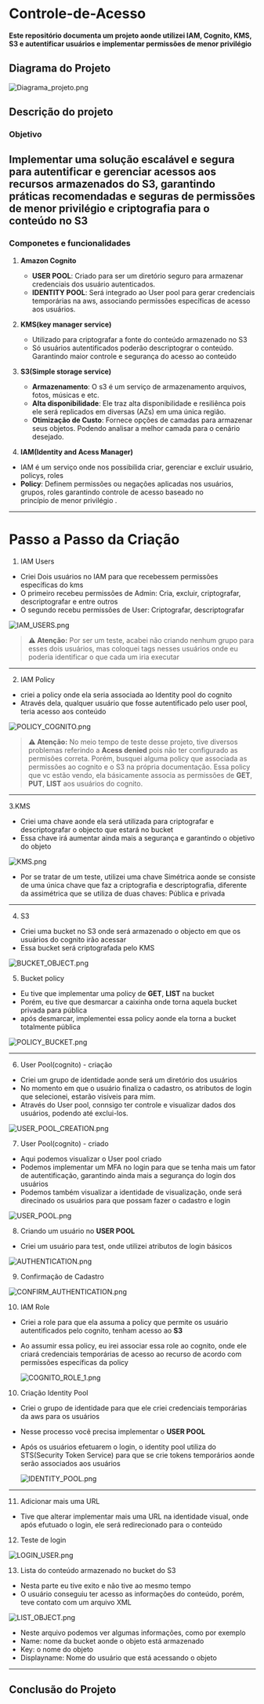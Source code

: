 # Controle-de-Acesso
**Este repositório documenta um projeto aonde utilizei IAM, Cognito, KMS, S3 e autentificar usuários e implementar permissões de menor privilégio**  

## **Diagrama do Projeto**
 ![Diagrama_projeto.png](https://github.com/Jeff01875/Controle-de-Acesso/blob/main/Diagrama_projeto.png)
 
## Descrição do projeto

### Objetivo
Implementar uma solução escalável e segura para autentificar e gerenciar acessos aos recursos armazenados do S3, garantindo práticas recomendadas e seguras de permissões de menor privilégio e criptografia para o conteúdo no S3
---
### Componetes e funcionalidades 
1. **Amazon Cognito**
   - **USER POOL**: Criado para ser um diretório seguro para armazenar credenciais dos usuário autenticados.
   - **IDENTITY POOL**: Será integrado ao User pool para gerar credenciais temporárias na aws, associando permissões específicas 
    de acesso aos usuários.
    
2. **KMS(key manager service)**
   - Utilizado para criptografar a fonte do conteúdo armazenado no S3
   - Só usuários autentificados poderão descriptograr o conteúdo. Garantindo maior controle e segurança do acesso ao conteúdo

3. **S3(Simple storage service)**
   - **Armazenamento**: O s3 é um serviço de armazenamento arquivos, fotos, músicas e etc.
   - **Alta disponibilidade**: Ele traz alta disponibilidade e resiliênca pois ele será replicados em diversas (AZs) em uma 
     única região.
   - **Otimização de Custo**: Fornece opções de camadas para armazenar seus objetos. Podendo analisar a melhor camada para o 
     cenário desejado.

 4. **IAM(Identity and Acess Manager)**
   - IAM é um serviço onde nos possibilida criar, gerenciar e excluir usuário, policys, roles
   - **Policy**: Definem permissões ou negações aplicadas nos usuários, grupos, roles garantindo controle de acesso baseado no  
     princípio de menor privilégio .
 ---
 # Passo a Passo da Criação
 
 1. IAM Users
   - Criei Dois usuários no IAM para que recebessem permissões específicas do kms
   - O primeiro recebeu permissões de Admin: Cria, excluir, criptografar, descriptografar e entre outros
   - O segundo recebu permissões de User: Criptografar, descriptografar
  
   ![IAM_USERS.png](https://github.com/Jeff01875/Controle-de-Acesso/blob/main/IAM_USERS.png)

  > **⚠️ Atenção:** Por ser um teste, acabei não criando nenhum grupo para esses dois usuários, mas coloquei tags nesses usuários onde eu poderia identificar o que cada um 
    iria executar
  ---
 2. IAM Policy

   - criei a policy onde ela seria associada ao Identity pool do cognito
   - Através dela, qualquer usuário que fosse autentificado pelo user pool, teria acesso aos conteúdo
     
   ![POLICY_COGNITO.png](https://github.com/Jeff01875/Controle-de-Acesso/blob/main/POLICY_COGNITO.png)

  > **⚠️ Atenção:** No meio tempo de teste desse projeto, tive diversos problemas referindo a **Acess denied** pois não ter configurado as permisões 
    correta. Porém, busquei alguma policy que associada as permissões ao cognito e o S3 na própria documentação. Essa policy que vc estão vendo, ela 
    básicamente associa as permissões de **GET**, **PUT**, **LIST** aos usuários do cognito.
  ---
 3.KMS 
   - Criei uma chave aonde ela será utilizada para criptografar e descriptografar o objecto que estará no bucket
   - Essa chave irá aumentar ainda mais a segurança e garantindo o objetivo do objeto
    
   ![KMS.png](https://github.com/Jeff01875/Controle-de-Acesso/blob/main/KMS.png)

   - Por se tratar de um teste, utilizei uma chave Simétrica aonde se consiste de uma única chave que faz a criptografia e descriptografia, diferente da assimétrica que se 
    utiliza de duas chaves: Pública e privada 
  ---
 4. S3
   - Criei uma bucket no S3 onde será armazenado o objecto em que os usuários do cognito irão acessar
   - Essa bucket será criptografada pelo KMS
    
   ![BUCKET_OBJECT.png](https://github.com/Jeff01875/Controle-de-Acesso/blob/main/BUCKET_OBJECT.png)
   
 5. Bucket policy
   - Eu tive que implementar uma policy de **GET**, **LIST** na bucket
   - Porém, eu tive que desmarcar a caixinha onde torna aquela bucket privada para pública
   - após desmarcar, implementei essa policy aonde ela torna a bucket totalmente pública 

   ![POLICY_BUCKET.png](https://github.com/Jeff01875/Controle-de-Acesso/blob/main/POLICY_BUCKET.png)
   
  ---
 6. User Pool(cognito) - criação
   - Criei um grupo de identidade aonde será um diretório dos usuários
   - No momento em que o usuário finaliza o cadastro, os atributos de login que selecionei, estarão visíveis para mim.
   - Através do User pool, connsigo ter controle e visualizar dados dos usuários, podendo até exclui-los.
     
   ![USER_POOL_CREATION.png](https://github.com/Jeff01875/Controle-de-Acesso/blob/main/USER_POOL_CREATION.png)
   
 7. User Pool(cognito) - criado
   - Aqui podemos visualizar o User pool criado
   - Podemos implementar um MFA no login para que se tenha mais um fator de autentificação, garantindo ainda mais a segurança do login dos usuários
   - Podemos também visualizar a identidade de visualização, onde será direcinado os usuários para que possam fazer o cadastro e login
    
   ![USER_POOL.png](https://github.com/Jeff01875/Controle-de-Acesso/blob/main/USER_POOL.png)
   
 8. Criando um usuário no **USER POOL**
   - Criei um usuário para test, onde utilizei atributos de login básicos
    
   ![AUTHENTICATION.png](https://github.com/Jeff01875/Controle-de-Acesso/blob/main/AUTHENTICATION.png)

 9. Confirmação de Cadastro
     
   ![CONFIRM_AUTHENTICATION.png](https://github.com/Jeff01875/Controle-de-Acesso/blob/main/CONFIRM_AUTHENTICATION.png)

 10. IAM Role

  - Criei a role para que ela assuma a policy que permite os usuário autentificados pelo cognito, tenham acesso ao **S3** 
  - Ao assumir essa policy, eu irei associar essa role ao cognito, onde ele criará credenciais temporárias de acesso ao recurso de acordo com permissões específicas da 
    policy

    ![COGNITO_ROLE_1.png](https://github.com/Jeff01875/Controle-de-Acesso/blob/main/COGNITO_ROLE_1.png)
    
 10. Criação Identity Pool
     
   - Criei o grupo de identidade para que ele criei credenciais temporárias da aws para os usuários
   - Nesse processo você precisa implementar o **USER POOL**
   - Após os usuários efetuarem o login, o identity pool utiliza do STS(Security Token Service) para que se crie tokens temporários aonde serão associados aos usuários

     ![IDENTITY_POOL.png](https://github.com/Jeff01875/Controle-de-Acesso/blob/main/IDENTITY_POOL.png)

  ---

 11. Adicionar mais uma URL
     
   - Tive que alterar implementar mais uma URL na identidade visual, onde após efutuado o login, ele será redirecionado para o conteúdo
     
 12. Teste de login
   
   ![LOGIN_USER.png](https://github.com/Jeff01875/Controle-de-Acesso/blob/main/LOGIN_USER.png)

 13. Lista do conteúdo armazenado no bucket do S3
   - Nesta parte eu tive exito e não tive ao mesmo tempo
   - O usuário conseguiu ter acesso as informações do conteúdo, porém, teve contato com um arquivo XML

   ![LIST_OBJECT.png](https://github.com/Jeff01875/Controle-de-Acesso/blob/main/LIST_OBJECT.png)
     
   - Neste arquivo podemos ver algumas informações, como por exemplo
   - Name: nome da bucket aonde o objeto está armazenado
   - Key: o nome do objeto
   - Displayname: Nome do usuário que está acessando o objeto

  ---
 
## Conclusão do Projeto

 
